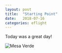 ```yaml
---
layout: post
title:  "Starting Point"
date:   2018-07-16 
categories: eflight
---
```


Today was a great day!

![Mesa Verde](/eflight/img/2018-07-16/1.jpg)
